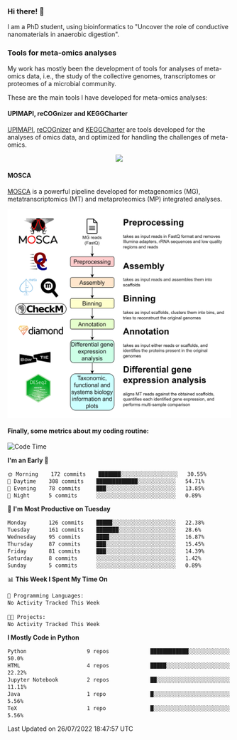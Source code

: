 ### Hi there! 👋

I am a PhD student, using bioinformatics to "Uncover the role of conductive nanomaterials in anaerobic digestion".

### Tools for meta-omics analyses

My work has mostly been the development of tools for analyses of meta-omics data, i.e., the study of the collective genomes, transcriptomes or proteomes of a microbial community.

These are the main tools I have developed for meta-omics analyses:

#### UPIMAPI, reCOGnizer and KEGGCharter

[UPIMAPI](https://github.com/iquasere/UPIMAPI), [reCOGnizer](https://github.com/iquasere/reCOGnizer) and [KEGGCharter](https://github.com/iquasere/KEGGCharter) are tools developed for the analyses of omics data, and optimized for handling the challenges of meta-omics.

<p align="center">
    <img src="assets/annotation_paper.png">
</p>

#### MOSCA

[MOSCA](https://github.com/iquasere/MOSCA) is a powerful pipeline developed for metagenomics (MG), metatranscriptomics (MT) and metaproteomics (MP) integrated analyses.

<p align="center">
    <img src="assets/mosca_workflow.png" align="center" width="700">
</p>


#### Finally, some metrics about my coding routine:

<!--START_SECTION:waka-->
![Code Time](http://img.shields.io/badge/Code%20Time-0%20secs-blue)

**I'm an Early 🐤** 

```text
🌞 Morning    172 commits    ███████░░░░░░░░░░░░░░░░░░   30.55% 
🌆 Daytime    308 commits    █████████████░░░░░░░░░░░░   54.71% 
🌃 Evening    78 commits     ███░░░░░░░░░░░░░░░░░░░░░░   13.85% 
🌙 Night      5 commits      ░░░░░░░░░░░░░░░░░░░░░░░░░   0.89%

```
📅 **I'm Most Productive on Tuesday** 

```text
Monday       126 commits    █████░░░░░░░░░░░░░░░░░░░░   22.38% 
Tuesday      161 commits    ███████░░░░░░░░░░░░░░░░░░   28.6% 
Wednesday    95 commits     ████░░░░░░░░░░░░░░░░░░░░░   16.87% 
Thursday     87 commits     ███░░░░░░░░░░░░░░░░░░░░░░   15.45% 
Friday       81 commits     ███░░░░░░░░░░░░░░░░░░░░░░   14.39% 
Saturday     8 commits      ░░░░░░░░░░░░░░░░░░░░░░░░░   1.42% 
Sunday       5 commits      ░░░░░░░░░░░░░░░░░░░░░░░░░   0.89%

```


📊 **This Week I Spent My Time On** 

```text
💬 Programming Languages: 
No Activity Tracked This Week

🐱‍💻 Projects: 
No Activity Tracked This Week

```

**I Mostly Code in Python** 

```text
Python                   9 repos             ████████████░░░░░░░░░░░░░   50.0% 
HTML                     4 repos             █████░░░░░░░░░░░░░░░░░░░░   22.22% 
Jupyter Notebook         2 repos             ██░░░░░░░░░░░░░░░░░░░░░░░   11.11% 
Java                     1 repo              █░░░░░░░░░░░░░░░░░░░░░░░░   5.56% 
TeX                      1 repo              █░░░░░░░░░░░░░░░░░░░░░░░░   5.56%

```



 Last Updated on 26/07/2022 18:47:57 UTC
<!--END_SECTION:waka-->
